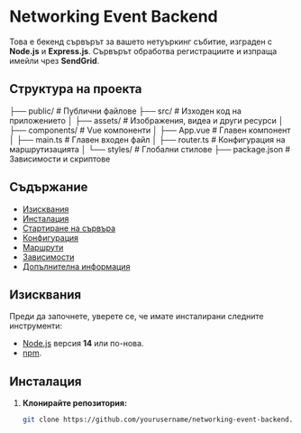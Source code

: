 # Networking Event Backend

Това е бекенд сървърът за вашето нетуъркинг събитие, изграден с **Node.js** и **Express.js**. Сървърът обработва регистрациите и изпраща имейли чрез **SendGrid**.

## **Структура на проекта**

├── public/             # Публични файлове
├── src/                # Изходен код на приложението
│   ├── assets/         # Изображения, видеа и други ресурси
│   ├── components/     # Vue компоненти
│   ├── App.vue         # Главен компонент
│   ├── main.ts         # Главен входен файл
│   ├── router.ts       # Конфигурация на маршрутизацията
│   └── styles/         # Глобални стилове
├── package.json        # Зависимости и скриптове

## **Съдържание**

- [Изисквания](#изисквания)
- [Инсталация](#инсталация)
- [Стартиране на сървъра](#стартиране-на-сървъра)
- [Конфигурация](#конфигурация)
- [Маршрути](#маршрути)
- [Зависимости](#зависимости)
- [Допълнителна информация](#допълнителна-информация)

## **Изисквания**

Преди да започнете, уверете се, че имате инсталирани следните инструменти:

- [Node.js](https://nodejs.org/) версия **14** или по-нова.
- [npm](https://www.npmjs.com/).

## **Инсталация**

1. **Клонирайте репозитория:**

   ```bash
   git clone https://github.com/yourusername/networking-event-backend.git
